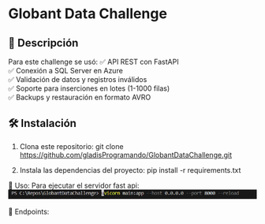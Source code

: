 # Globant Data Challenge

## 🚀 Descripción
Para este challenge se usó:
✅ API REST con FastAPI  
✅ Conexión a SQL Server en Azure  
✅ Validación de datos y registros inválidos  
✅ Soporte para inserciones en lotes (1-1000 filas)  
✅ Backups y restauración en formato AVRO 

## 🛠️ Instalación
1. Clona este repositorio:
   git clone https://github.com/gladisProgramando/GlobantDataChallenge.git

2. Instala las dependencias del proyecto:
pip install -r requirements.txt

🚀 Uso:
Para ejecutar el servidor fast api:
![ejecuta la siguiente línea:](image.png)

📡 Endpoints:


